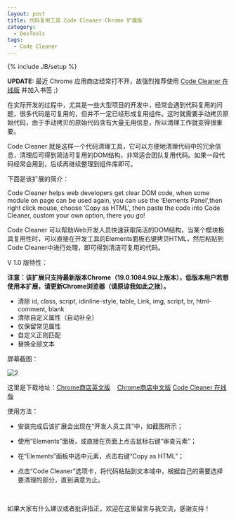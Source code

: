 ```yaml
---
layout: post
title: 代码复用工具 Code Cleaner Chrome 扩展版
category:
  - DevTools
tags:
  - Code Cleaner
---
```

{% include JB/setup %}

**UPDATE:** 最近 Chrome 应用商店经常打不开，故强烈推荐使用 <a href="http://44ux.com/demo/code-cleaner/index.htm" target="_blank">Code Cleaner 在线版</a> 并加入书签 ;)

在实际开发的过程中，尤其是一些大型项目的开发中，经常会遇到代码复用的问题，很多代码是可复用的，但并不一定已经形成复用组件。这时就需要手动拷贝原始代码，由于手动拷贝的原始代码含有大量无用信息，所以清理工作就变得很重要。

Code Cleaner 就是这样一个代码清理工具，它可以方便地清理代码中的冗余信息，清理后可得到简洁可复用的DOM结构，非常适合团队复用代码。如果一段代码经常会用到，后续再继续整理到组件库即可。

下面是该扩展的简介：

Code Cleaner helps web developers get clear DOM code, when some module on page can be used again, you can use the ‘Elements Panel’,then right click mouse, choose ‘Copy as HTML’, then paste the code into Code Cleaner, custom your own option, there you go!

Code Cleaner 可以帮助Web开发人员快速获取简洁的DOM结构，当某个模块极具复用性时，可以直接在开发工具的Elements面板右键拷贝HTML，然后粘贴到Code Cleaner中进行处理，即可得到清洁可复用的代码。

V 1.0 版特性：

**注意：该扩展只支持最新版本Chrome（19.0.1084.9以上版本），低版本用户若想使用本扩展，请更新Chrome浏览器（请原谅我如此之挫）。**

* 清除 id, class, script, idinline-style, table, Link, img, script, br, html-comment, blank  
* 清除自定义属性（自动补全）  
* 仅保留常见属性  
* 自定义正则匹配  
* 替换全部文本

屏幕截图：

![2](http://jiguang.github.com/content/uploads/2012/04/screenshot.jpg)

这里是下载地址：[Chrome商店英文版][3]    [Chrome商店中文版][4]    [Code Cleaner 在线版](http://44ux.com/demo/code-cleaner/index.htm)

使用方法：

- 安装完成后该扩展会出现在“开发人员工具”中，如截图所示；

- 使用“Elements”面板，或直接在页面上点击鼠标右键“审查元素”；

- 在“Elements”面板中选中元素，点击右键“Copy as HTML”；

- 点击“Code Cleaner”选项卡，将代码粘贴到文本域中，根据自己的需要选择要清理的部分，直到满意为止。

 

如果大家有什么建议或者批评指正，欢迎在这里留言与我交流，感谢支持！

 [3]: https://chrome.google.com/webstore/detail/ajnfhahbkopfgiheliocnmeobejfdlfe?hl=en-US "Chrome商店英文版"
 [4]: https://chrome.google.com/webstore/detail/ajnfhahbkopfgiheliocnmeobejfdlfe "Chrome商店中文版"